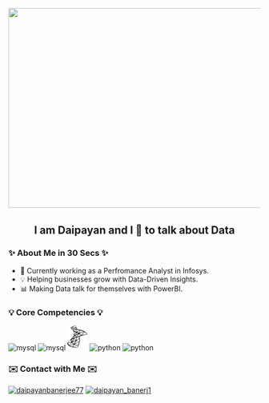 <p align="center">
 <img  width="700" height="400"src="https://github.com/AnalystDaipayan/AnalystDaipayan/blob/main/Daipayan_Gif.gif">
</p>

<h2 align="center">I am Daipayan and I 💖 to talk about Data</h2>


### ✨ About Me in 30 Secs ✨

- 💼 Currently working as a Perfromance Analyst in Infosys.
- 💡 Helping businesses grow with Data-Driven Insights.
- 📊 Making Data talk for themselves with PowerBI.


### 💡 Core Competencies 💡

<p align="left">
      <img src="https://www.vectorlogo.zone/logos/mysql/mysql-icon.svg" alt="mysql" width="40" height="50"/>
      <img src="https://www.vectorlogo.zone/logos/microsoft_powerbi/microsoft_powerbi-icon.svg" alt="mysql" width="40" height="50"/>
      <img src="https://github.com/fizzed/font-mfizz/blob/master/src/svg/mssql.svg" alt="mysql" width="40" height="50"/>
      <img src="https://www.vectorlogo.zone/logos/python/python-icon.svg" alt="python" width="40" height="50"/>
      <img src="https://github.com/detain/svg-logos/blob/master/svg/excel-4.svg" alt="python" width="40" height="50"/>
</p>

### ✉️ Contact with Me ✉️
<p align="left">
<a href="https://linkedin.com/in/daipayanbanerjee77" target="blank"><img align="center" src="https://raw.githubusercontent.com/rahuldkjain/github-profile-readme-generator/master/src/images/icons/Social/linked-in-alt.svg" alt="daipayanbanerjee77" height="35" width="45" /></a>
<a href="https://www.hackerrank.com/daipayan_banerj1" target="blank"><img align="center" src="https://raw.githubusercontent.com/rahuldkjain/github-profile-readme-generator/master/src/images/icons/Social/hackerrank.svg" alt="daipayan_banerj1" height="35" width="45" /></a>
</p>

